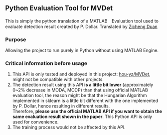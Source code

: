 ## Python Evaluation Tool for MVDet

This is simply the python translation of a MATLAB　Evaluation tool used to evaluate detection result created by P. Dollar.
Translated by [Zicheng Duan](https://github.com/ZichengDuan)

### Purpose
   Allowing the project to run purely in Python without using MATLAB Engine.

### Critical information before usage
   1. This API is only tested and deployed in this project: [hou-yz/MVDet](https://github.com/hou-yz/MVDet), might not be compatible with other projects.
   2. The detection result using this API **is a little bit lower** (approximately 0~2% decrease in MODA, MODP) than that using official MATLAB evaluation tool, the reason might be that the Hungarian Algorithm implemented in sklearn is a little bit different with the one implemented by P. Dollar, hence resulting in different results.   
   Therefore, **please use the official MATLAB API if you want to obtain the same evaluation result shown in the paper**. This Python API is only used for convenience.
   3. The training process would not be affected by this API.
